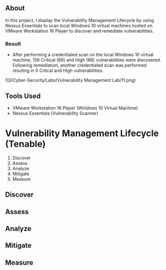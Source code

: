 ## About
In this project, I display the Vulnerability Management Lifecycle by using Nessus Essentials to scan local Windows 10 virtual machines hosted on VMware Workstation 16 Player to discover and remediate vulnerabilities. 

### Result
- After performing a credentialed scan on the local Windows 10 virtual machine, 156 Critical (68) and High (88) vulnerabilities were discovered. Following remediation, another credentialed scan was performed resuting in 0 Crtical and High vulnerabilities.

![](/Cyber-Security/Labs/Vulnerability Management Lab/11.png)
 
  ## Tools Used
  - VMware Workstation 16 Player (Windows 10 Virtual Machine)
  - Nessus Essentials (Vulnerability Scanner)

# Vulnerability Management Lifecycle (Tenable)
1. Discover
2. Assess
3. Analyze
4. Mitigate
5. Measure

## Discover

## Assess

## Analyze

## Mitigate

## Measure

    
  
